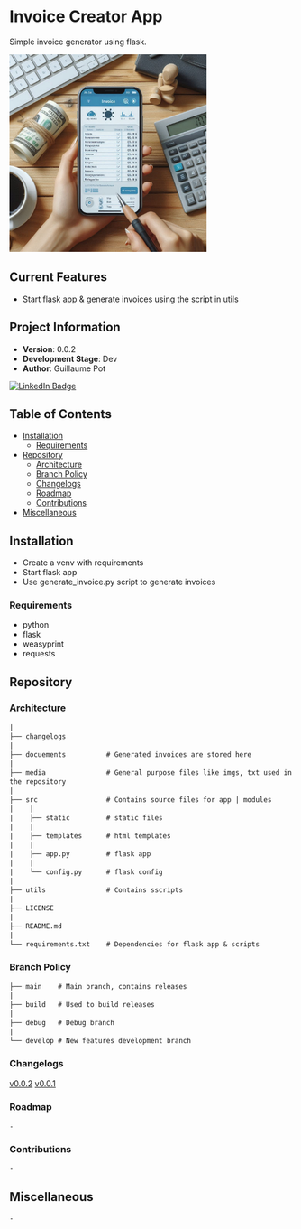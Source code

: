 # Invoice Creator App


Simple invoice generator using flask.


<img src="./media/img.jpeg" width="350" height="350">



## Current Features

- Start flask app & generate invoices using the script in utils


## Project Information

- **Version**: 0.0.2
- **Development Stage**: Dev
- **Author**: Guillaume Pot

[![LinkedIn Badge](https://img.shields.io/badge/LinkedIn-0077B5?style=for-the-badge&logo=linkedin&logoColor=white)](https://www.linkedin.com/in/062guillaumepot/)




## Table of Contents
- [Installation](#installation)
    - [Requirements](#requirements)
- [Repository](#repository)
    - [Architecture](#architecture)
    - [Branch Policy](#branch-policy)
    - [Changelogs](#changelogs)
    - [Roadmap](#roadmap)
    - [Contributions](#contirbutions)
- [Miscellaneous](#miscellaneous)






## Installation

- Create a venv with requirements
- Start flask app
- Use generate_invoice.py script to generate invoices


### Requirements

- python
- flask
- weasyprint
- requests



## Repository



### Architecture


```
|
├── changelogs
|
├── docuements          # Generated invoices are stored here
|
├── media               # General purpose files like imgs, txt used in the repository
|
├── src                 # Contains source files for app | modules
|    |
|    ├── static         # static files
|    |
|    ├── templates      # html templates
|    |
|    ├── app.py         # flask app
|    |
|    └── config.py      # flask config
|
├── utils               # Contains sscripts
|
├── LICENSE
|
├── README.md
|
└── requirements.txt    # Dependencies for flask app & scripts
```


### Branch Policy

```
├── main    # Main branch, contains releases
|   
├── build   # Used to build releases
|
├── debug   # Debug branch
|
└── develop # New features development branch
```


### Changelogs

[v0.0.2](./changelogs/0.0.2.md)
[v0.0.1](./changelogs/0.0.1.md)



### Roadmap

```
-
```


### Contributions

```
-
```




## Miscellaneous

```
-
```